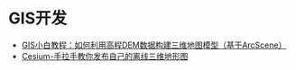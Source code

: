 # GIS开发

* [GIS小白教程：如何利用高程DEM数据构建三维地图模型（基于ArcScene）](./2020-09/2020-09-09/GIS小白教程：如何利用高程DEM数据构建三维地图模型（基于ArcScene）.md)
* [Cesium-手拉手教你发布自己的离线三维地形图](./2020-09/2020-09-16/Cesium-手拉手教你发布自己的离线三维地形图.md)